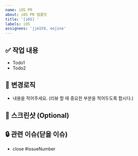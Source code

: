 ```yaml
---
name: iOS PR
about: iOS PR 템플릿
title: '[iOS] '
labels: iOS
assignees: 'jjm159, eojine'
---
```


## :white_check_mark: 작업 내용

- Todo1
- Todo2

## :hammer: 변경로직

- 내용을 적어주세요. (리뷰 할 때 중요한 부분을 적어두도록 합시다.)

## :camera_flash: 스크린샷 (Optional)

## :lock: 관련 이슈(닫을 이슈)

- close #issueNumber
